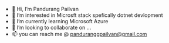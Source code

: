 - 👋 Hi, I’m Pandurang Pailvan
- 👀 I’m interested in Microsft stack spefically dotnet devlopment
- 🌱 I’m currently learning Microsoft Azure
- 💞️ I’m looking to collaborate on ...
- 📫 you can reach me @ panduranggpailvan@gmail.com

<!---
PandurangPailvan2502/PandurangPailvan2502 is a ✨ special ✨ repository because its `README.md` (this file) appears on your GitHub profile.
You can click the Preview link to take a look at your changes.
--->

